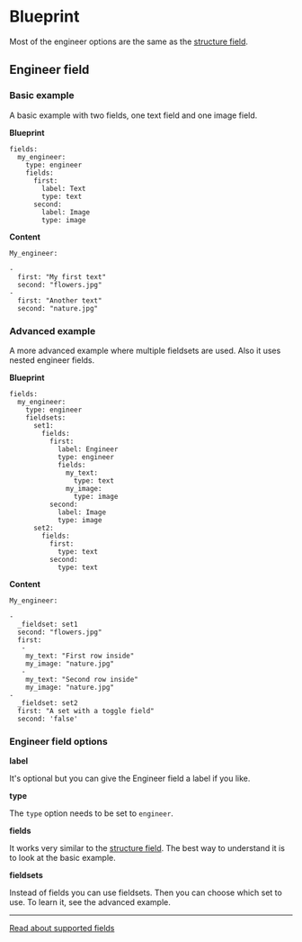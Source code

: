 # Blueprint

Most of the engineer options are the same as the [structure field](https://getkirby.com/docs/cheatsheet/panel-fields/structure).

## Engineer field

### Basic example

A basic example with two fields, one text field and one image field. 

**Blueprint**

```text
fields:
  my_engineer:
    type: engineer
    fields:
      first:
        label: Text
        type: text
      second:
        label: Image
        type: image
```

**Content**

```text
My_engineer:

-
  first: "My first text"
  second: "flowers.jpg"
-
  first: "Another text"
  second: "nature.jpg"
```

### Advanced example

A more advanced example where multiple fieldsets are used. Also it uses nested engineer fields.

**Blueprint**

```text
fields:
  my_engineer:
    type: engineer
    fieldsets:
      set1:
        fields:
          first:
            label: Engineer
            type: engineer
            fields:
              my_text:
                type: text
              my_image:
                type: image
          second:
            label: Image
            type: image
      set2:
        fields:
          first:
            type: text
          second:
            type: text
```

**Content**

```text
My_engineer:

-
  _fieldset: set1
  second: "flowers.jpg"
  first:
   -
    my_text: "First row inside"
    my_image: "nature.jpg"
   -
    my_text: "Second row inside"
    my_image: "nature.jpg"
-
  _fieldset: set2
  first: "A set with a toggle field"
  second: 'false'
```

### Engineer field options

**label**

It's optional but you can give the Engineer field a label if you like.

**type**

The `type` option needs to be set to `engineer`.

**fields**

It works very similar to the [structure field](https://getkirby.com/docs/cheatsheet/panel-fields/structure). The best way to understand it is to look at the basic example.

**fieldsets**

Instead of fields you can use fieldsets. Then you can choose which set to use. To learn it, see the advanced example.

---

[Read about supported fields](fields.md)
